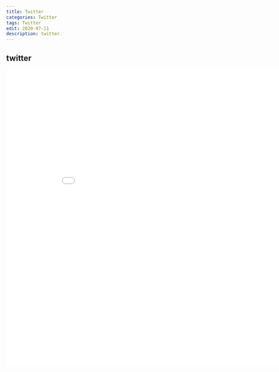 ```yaml
---
title: Twitter
categories: Twitter
tags: Twitter
edit: 2020-07-11
description: twitter. 
---
```


## twitter

<iframe width="900" height="800" frameborder="0" scrolling="no" src="//plotly.com/~shiweihua532/2.embed"></iframe>
